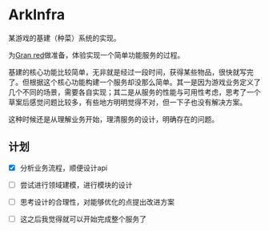 # ArkInfra

某游戏的基建（种菜）系统的实现。

为[Gran red](https://github.com/samb233/granredfantasy)做准备，体验实现一个简单功能服务的过程。

基建的核心功能比较简单，无非就是经过一段时间，获得某些物品，很快就写完了。但根据这个核心功能构建一个服务却没那么简单。其一是因为游戏业务定义了几个不同的场景，需要各自实现；其二是从服务的性能与可用性考虑，思考了一个草案后感觉问题比较多，有些地方明明觉得不对，但一下子也没有解决方案。

这种时候还是从理解业务开始，理清服务的设计，明确存在的问题。

## 计划

- [x] 分析业务流程，顺便设计api
- [ ] 尝试进行领域建模，进行模块的设计
- [ ] 思考设计的合理性，对能够优化的点提出改进方案
- [ ] 这之后我觉得就可以开始完成整个服务了



